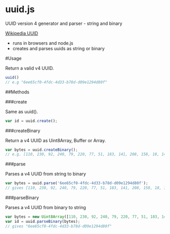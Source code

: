 uuid.js
=======

UUID version 4 generator and parser - string and binary

[Wikipedia UUID](http://en.wikipedia.org/wiki/Universally_unique_identifier#Version_4_.28random.29)

* runs in browsers and node.js 
* creates and parses uuids as string or binary

#Usage

Return a valid v4 UUID.

```javascript
uuid()
// e.g "6ee65cf0-4fdc-4d33-b78d-d09e1294d80f"
```

##Methods

###create

Same as uuid().

```javascript
var id = uuid.create();
```

###createBinary

Return a v4 UUID as Uint8Array, Buffer or Array.

```javascript
var bytes = uuid.createBinary();
// e.g. [110, 230, 92, 240, 79, 220, 77, 51, 183, 141, 208, 158, 18, 148, 216, 15]
```

###parse

Parses a v4 UUID from string to binary

```javascript
var bytes = uuid.parse('6ee65cf0-4fdc-4d33-b78d-d09e1294d80f');
// gives [110, 230, 92, 240, 79, 220, 77, 51, 183, 141, 208, 158, 18, 148, 216, 15]
```

###parseBinary

Parses a v4 UUID from binary to string

```javascript
var bytes = new Uint8Array([110, 230, 92, 240, 79, 220, 77, 51, 183, 141, 208, 158, 18, 148, 216, 15]);
var id = uuid.parseBinary(bytes);
// gives "6ee65cf0-4fdc-4d33-b78d-d09e1294d80f"
```
